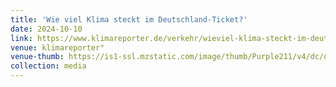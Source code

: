 ```yaml
---
title: 'Wie viel Klima steckt im Deutschland-Ticket?'
date: 2024-10-10
link: https://www.klimareporter.de/verkehr/wieviel-klima-steckt-im-deutschland-ticket
venue: klimareporter°
venue-thumb: https://is1-ssl.mzstatic.com/image/thumb/Purple211/v4/dc/dd/36/dcdd36e9-3af8-b9a5-8253-8dca63b50542/AppIcon-0-0-1x_U007emarketing-0-8-0-85-220.png/460x0w.webp
collection: media
---
```

